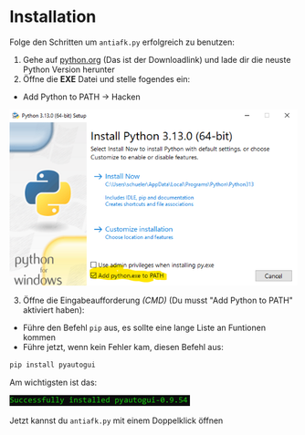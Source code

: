 # Installation

Folge den Schritten um `antiafk.py` erfolgreich zu benutzen:

1. Gehe auf [python.org](python.org/ftp/python/3.13.0/python-3.13.0-amd64.exe) (Das ist der Downloadlink) und lade dir die neuste Python Version herunter
2. Öffne die **EXE** Datei und stelle fogendes ein:
 - Add Python to PATH -> Hacken

![Python Installer Bild](./bilder/installer.png)

3. Öffne die Eingabeaufforderung *(CMD)* (Du musst "Add Python to PATH" aktiviert haben):
 - Führe den Befehl `pip` aus, es sollte eine lange Liste an Funtionen kommen
  - Führe jetzt, wenn kein Fehler kam, diesen Befehl aus:
  ```bash
  pip install pyautogui
  ```
Am wichtigsten ist das:

![PIP Install Output](./bilder/output.png)

Jetzt kannst du `antiafk.py` mit einem Doppelklick öffnen
